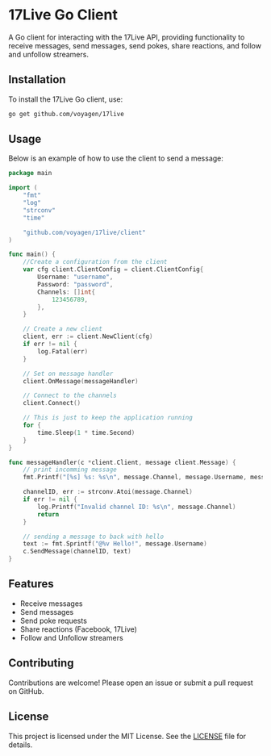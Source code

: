 # 17Live Go Client

A Go client for interacting with the 17Live API, providing functionality to receive messages, send messages, send pokes, share reactions, and follow and unfollow streamers.

## Installation

To install the 17Live Go client, use:

```bash
go get github.com/voyagen/17live
```

## Usage

Below is an example of how to use the client to send a message:

```go
package main

import (
	"fmt"
	"log"
	"strconv"
	"time"

	"github.com/voyagen/17live/client"
)

func main() {
    //Create a configuration from the client
	var cfg client.ClientConfig = client.ClientConfig{
		Username: "username",
		Password: "password",
		Channels: []int{
			123456789,
		},
	}

    // Create a new client
	client, err := client.NewClient(cfg)
	if err != nil {
		log.Fatal(err)
	}

    // Set on message handler
	client.OnMessage(messageHandler)

    // Connect to the channels
	client.Connect()

    // This is just to keep the application running
	for {
		time.Sleep(1 * time.Second)
	}
}

func messageHandler(c *client.Client, message client.Message) {
    // print incomming message
	fmt.Printf("[%s] %s: %s\n", message.Channel, message.Username, message.Content)

	channelID, err := strconv.Atoi(message.Channel)
	if err != nil {
		log.Printf("Invalid channel ID: %s\n", message.Channel)
		return
	}

    // sending a message to back with hello
	text := fmt.Sprintf("@%v Hello!", message.Username)
	c.SendMessage(channelID, text)
}

```

## Features

- Receive messages
- Send messages
- Send poke requests
- Share reactions (Facebook, 17Live)
- Follow and Unfollow streamers

## Contributing

Contributions are welcome! Please open an issue or submit a pull request on GitHub.

## License

This project is licensed under the MIT License. See the [LICENSE](LICENSE) file for details.
